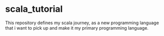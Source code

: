 # scala_tutorial
This repository defines my scala journey, as a new programming language that i want to pick up and make it my primary programming language.
